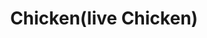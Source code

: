 ---
title: Chicken(live Chicken)
description: delicious nigerian vegetable soup
featured-image: /uploads/beef-stew.jpg
theme: Meat
---